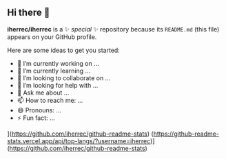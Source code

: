 ## Hi there 👋


**iherrec/iherrec** is a ✨ _special_ ✨ repository because its `README.md` (this file) appears on your GitHub profile.

Here are some ideas to get you started:

- 🔭 I’m currently working on ...
- 🌱 I’m currently learning ...
- 👯 I’m looking to collaborate on ...
- 🤔 I’m looking for help with ...
- 💬 Ask me about ...
- 📫 How to reach me: ...
- 😄 Pronouns: ...
- ⚡ Fun fact: ...

[](https://github-readme-stats.vercel.app/api?username=iherrec)](https://github.com/iherrec/github-readme-stats)
(https://github-readme-stats.vercel.app/api/top-langs/?username=iherrec)](https://github.com/iherrec/github-readme-stats)
